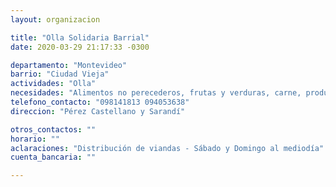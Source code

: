 ```yaml
---
layout: organizacion

title: "Olla Solidaria Barrial"
date: 2020-03-29 21:17:33 -0300

departamento: "Montevideo"
barrio: "Ciudad Vieja"
actividades: "Olla"
necesidades: "Alimentos no perecederos, frutas y verduras, carne, productos sanitarios (tapabocas, guantes, alcohol en gel, detergente,etc)"
telefono_contacto: "098141813 094053638"
direccion: "Pérez Castellano y Sarandí"

otros_contactos: ""
horario: ""
aclaraciones: "Distribución de viandas - Sábado y Domingo al mediodía"
cuenta_bancaria: ""

---
```

